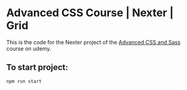 # Advanced CSS Course | Nexter | Grid

This is the code for the Nexter project of the [Advanced CSS and Sass](https://nventive.udemy.com/course/advanced-css-and-sass) course on udemy. 

## To start project:

```sh
npm run start
```
